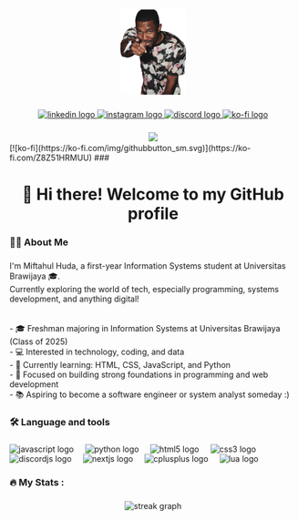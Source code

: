 <div align="center">
  <img height="150" src="https://github.com/mhudas/mhudas/blob/main/frank.png?raw=true"  />
</div>

###

<div align="center">
  <a href="https://www.linkedin.com/in/mhudas/" target="_blank">
    <img src="https://img.shields.io/static/v1?message=LinkedIn&logo=linkedin&label=&color=0077B5&logoColor=white&labelColor=&style=for-the-badge" height="25" alt="linkedin logo"  />
  </a>
  <a href="https://www.instagram.com/hud0s" target="_blank">
    <img src="https://img.shields.io/static/v1?message=Instagram&logo=instagram&label=&color=E4405F&logoColor=white&labelColor=&style=for-the-badge" height="25" alt="instagram logo"  />
  </a>
  <a href="https://discord.com/users/hudmeh" target="_blank">
    <img src="https://img.shields.io/static/v1?message=Discord&logo=discord&label=&color=7289DA&logoColor=white&labelColor=&style=for-the-badge" height="25" alt="discord logo"  />
  </a>
  <a href="https://ko-fi.com/hudmeh" target="_blank">
    <img src="https://ko-fi.com/img/githubbutton_sm.svg" height="25" alt="ko-fi logo"  />
  </a>
</div>

###

<div align="center">
  <img src="https://visitor-badge.laobi.icu/badge?page_id=mhudas.mhudas&"  />
</div>
[![ko-fi](https://ko-fi.com/img/githubbutton_sm.svg)](https://ko-fi.com/Z8Z51HRMUU)
###

<h1 align="center">👋 Hi there! Welcome to my GitHub profile</h1>

###

<h3 align="left">👩‍💻  About Me</h3>

###

<p align="left">I'm Miftahul Huda, a first-year Information Systems student at Universitas Brawijaya 🎓.  <br>Currently exploring the world of tech, especially programming, systems development, and anything digital!<br><br><br>- 🎓 Freshman majoring in Information Systems at Universitas Brawijaya (Class of 2025)  <br>- 💻 Interested in technology, coding, and data  <br>- 🚀 Currently learning: HTML, CSS, JavaScript, and Python  <br>- 🌱 Focused on building strong foundations in programming and web development  <br>- 📚 Aspiring to become a software engineer or system analyst someday :)</p>

###

<h3 align="left">🛠 Language and tools</h3>

###

<div align="left">
  <img src="https://cdn.jsdelivr.net/gh/devicons/devicon/icons/javascript/javascript-original.svg" height="40" alt="javascript logo"  />
  <img width="12" />
  <img src="https://cdn.jsdelivr.net/gh/devicons/devicon/icons/python/python-original.svg" height="40" alt="python logo"  />
  <img width="12" />
  <img src="https://cdn.jsdelivr.net/gh/devicons/devicon/icons/html5/html5-original.svg" height="40" alt="html5 logo"  />
  <img width="12" />
  <img src="https://cdn.jsdelivr.net/gh/devicons/devicon/icons/css3/css3-original.svg" height="40" alt="css3 logo"  />
  <img width="12" />
  <img src="https://cdn.jsdelivr.net/gh/devicons/devicon/icons/discordjs/discordjs-original.svg" height="40" alt="discordjs logo"  />
  <img width="12" />
  <img src="https://cdn.jsdelivr.net/gh/devicons/devicon/icons/nextjs/nextjs-original.svg" height="40" alt="nextjs logo"  />
  <img width="12" />
  <img src="https://cdn.jsdelivr.net/gh/devicons/devicon/icons/cplusplus/cplusplus-original.svg" height="40" alt="cplusplus logo"  />
  <img width="12" />
  <img src="https://cdn.jsdelivr.net/gh/devicons/devicon/icons/lua/lua-original.svg" height="40" alt="lua logo"  />
</div>

###

<h3 align="left">🔥   My Stats :</h3>

###

<div align="center">
  <img src="https://streak-stats.demolab.com?user=mhudas&locale=en&mode=daily&theme=dark&hide_border=false&border_radius=5&order=3" height="220" alt="streak graph"  />
</div>

###
